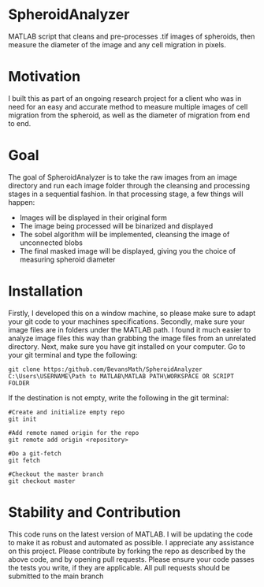 # SpheroidAnalyzer
MATLAB script that cleans and pre-processes .tif images of spheroids, then measure the diameter of the image and any cell migration in pixels.

# Motivation
I built this as part of an ongoing research project for a client who was in need for an easy and accurate method to measure multiple images of cell migration from the spheroid, as well as the diameter of migration from end to end. 

# Goal
The goal of SpheroidAnalyzer is to take the raw images from an image directory and run each image folder through the cleansing and processing stages in a sequential fashion. In that processing stage, a few things will happen:
- Images will be displayed in their original form
- The image being processed will be binarized and displayed 
- The sobel algorithm will be implemented, cleansing the image of unconnected blobs
- The final masked image will be displayed, giving you the choice of measuring spheroid diameter

# Installation
Firstly, I developed this on a window machine, so please make sure to adapt your git code to your machines specifications. Secondly, make sure your image files are in folders under the MATLAB path. I found it much easier to analyze image files this way than grabbing the image files from an unrelated directory. Next, make sure you have git installed on your computer. Go to your git terminal and type the following:
```
git clone https:/github.com/BevansMath/SpheroidAnalyzer C:\Users\USERNAME\Path to MATLAB\MATLAB PATH\WORKSPACE OR SCRIPT FOLDER
```
If the destination is not empty, write the following in the git terminal:
```
#Create and initialize empty repo
git init

#Add remote named origin for the repo
git remote add origin <repository>

#Do a git-fetch
git fetch

#Checkout the master branch
git checkout master
```
# Stability and Contribution
This code runs on the latest version of MATLAB. I will be updating the code to make it as robust and automated as possible. I appreciate any assistance on this project. Please contribute by forking the repo as described by the above code, and by opening pull requests. Please ensure your code passes the tests you write, if they are applicable. All pull requests should be submitted to the main branch
